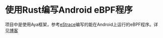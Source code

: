 # 使用Rust编写Android eBPF程序
项目中是使用Aya框架，参考[eStrace](https://github.com/ri-char/eStrace)编写的能在Android上运行的eBPF程序。详见[博客](http://pwn4.fun/2023/08/20/%E4%BD%BF%E7%94%A8Rust%E5%BC%80%E5%8F%91%E5%AE%89%E5%8D%93eBPF%E7%A8%8B%E5%BA%8F/)
